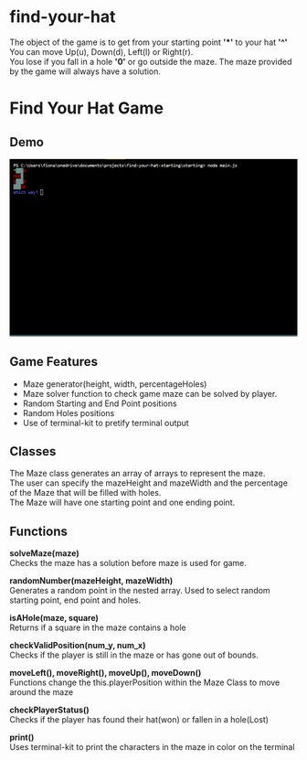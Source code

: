 # find-your-hat
The object of the game is to get from your starting point __'*'__ to your hat **'^'** \
You can move Up(u), Down(d), Left(l) or Right(r).\
You lose if you fall in a hole **'0'** or go outside the maze.
The maze provided by the game will always have a solution.

# Find Your Hat Game
## Demo
![Find Your Hat Demo](mazedemo.gif)
## Game Features
- Maze generator(height, width, percentageHoles)
- Maze solver function to check game maze can be solved by player.
- Random Starting and End Point positions
- Random Holes positions
- Use of terminal-kit to pretify terminal output 
## Classes
The Maze class generates an array of arrays to represent the maze.\
The user can specify the mazeHeight and mazeWidth and the percentage of the Maze that will be filled with holes.\
The Maze will have one starting point and one ending point.   
## Functions
__solveMaze(maze)__ \
Checks the maze has a solution before maze is used for game.

__randomNumber(mazeHeight, mazeWidth)__ \
Generates a random point in the nested array. Used to select random starting point, end point and holes. 

__isAHole(maze, square)__ \
Returns if a square in the maze contains a hole

__checkValidPosition(num_y, num_x)__\
Checks if the player is still in the maze or has gone out of bounds. 

__moveLeft(), moveRight(), moveUp(), moveDown()__ \
Functions change the this.playerPosition within the Maze Class to move around the maze

__checkPlayerStatus()__\
Checks if the player has found their hat(won) or fallen in a hole(Lost) 

__print()__\
Uses terminal-kit to print the characters in the maze in color on the terminal 



